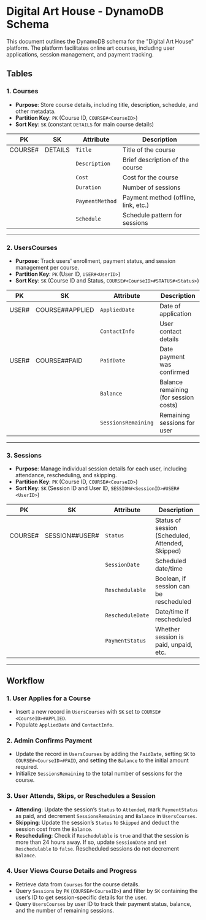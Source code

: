 
# Digital Art House - DynamoDB Schema

This document outlines the DynamoDB schema for the "Digital Art House" platform. The platform facilitates online art courses, including user applications, session management, and payment tracking.

## Tables

### 1. Courses
- **Purpose**: Store course details, including title, description, schedule, and other metadata.
- **Partition Key**: `PK` (Course ID, `COURSE#<CourseID>`)
- **Sort Key**: `SK` (constant `DETAILS` for main course details)

| **PK**            | **SK**       | **Attribute**     | **Description**                           |
|--------------------|--------------|-------------------|-------------------------------------------|
| COURSE#<CourseID>  | DETAILS      | `Title`           | Title of the course                       |
|                    |              | `Description`     | Brief description of the course           |
|                    |              | `Cost`            | Cost for the course                       |
|                    |              | `Duration`        | Number of sessions                        |
|                    |              | `PaymentMethod`   | Payment method (offline, link, etc.)      |
|                    |              | `Schedule`        | Schedule pattern for sessions             |

---

### 2. UsersCourses
- **Purpose**: Track users' enrollment, payment status, and session management per course.
- **Partition Key**: `PK` (User ID, `USER#<UserID>`)
- **Sort Key**: `SK` (Course ID and Status, `COURSE#<CourseID>#STATUS#<Status>`)

| **PK**            | **SK**                       | **Attribute**       | **Description**                        |
|--------------------|------------------------------|---------------------|----------------------------------------|
| USER#<UserID>      | COURSE#<CourseID>#APPLIED    | `AppliedDate`       | Date of application                    |
|                    |                              | `ContactInfo`       | User contact details                   |
| USER#<UserID>      | COURSE#<CourseID>#PAID       | `PaidDate`          | Date payment was confirmed             |
|                    |                              | `Balance`           | Balance remaining (for session costs)  |
|                    |                              | `SessionsRemaining` | Remaining sessions for user            |

---

### 3. Sessions
- **Purpose**: Manage individual session details for each user, including attendance, rescheduling, and skipping.
- **Partition Key**: `PK` (Course ID, `COURSE#<CourseID>`)
- **Sort Key**: `SK` (Session ID and User ID, `SESSION#<SessionID>#USER#<UserID>`)

| **PK**            | **SK**                        | **Attribute**       | **Description**                            |
|--------------------|-------------------------------|---------------------|--------------------------------------------|
| COURSE#<CourseID>  | SESSION#<SessionID>#USER#<UserID> | `Status`         | Status of session (Scheduled, Attended, Skipped) |
|                    |                               | `SessionDate`      | Scheduled date/time                        |
|                    |                               | `Reschedulable`    | Boolean, if session can be rescheduled     |
|                    |                               | `RescheduleDate`   | Date/time if rescheduled                   |
|                    |                               | `PaymentStatus`    | Whether session is paid, unpaid, etc.      |

---

## Workflow

### 1. User Applies for a Course
- Insert a new record in `UsersCourses` with `SK` set to `COURSE#<CourseID>#APPLIED`.
- Populate `AppliedDate` and `ContactInfo`.

### 2. Admin Confirms Payment
- Update the record in `UsersCourses` by adding the `PaidDate`, setting `SK` to `COURSE#<CourseID>#PAID`, and setting the `Balance` to the initial amount required.
- Initialize `SessionsRemaining` to the total number of sessions for the course.

### 3. User Attends, Skips, or Reschedules a Session
- **Attending**: Update the session’s `Status` to `Attended`, mark `PaymentStatus` as paid, and decrement `SessionsRemaining` and `Balance` in `UsersCourses`.
- **Skipping**: Update the session’s `Status` to `Skipped` and deduct the session cost from the `Balance`.
- **Rescheduling**: Check if `Reschedulable` is `true` and that the session is more than 24 hours away. If so, update `SessionDate` and set `Reschedulable` to `false`. Rescheduled sessions do not decrement `Balance`.

### 4. User Views Course Details and Progress
- Retrieve data from `Courses` for the course details.
- Query `Sessions` by `PK` (`COURSE#<CourseID>`) and filter by `SK` containing the user’s ID to get session-specific details for the user.
- Query `UsersCourses` by user ID to track their payment status, balance, and the number of remaining sessions.
